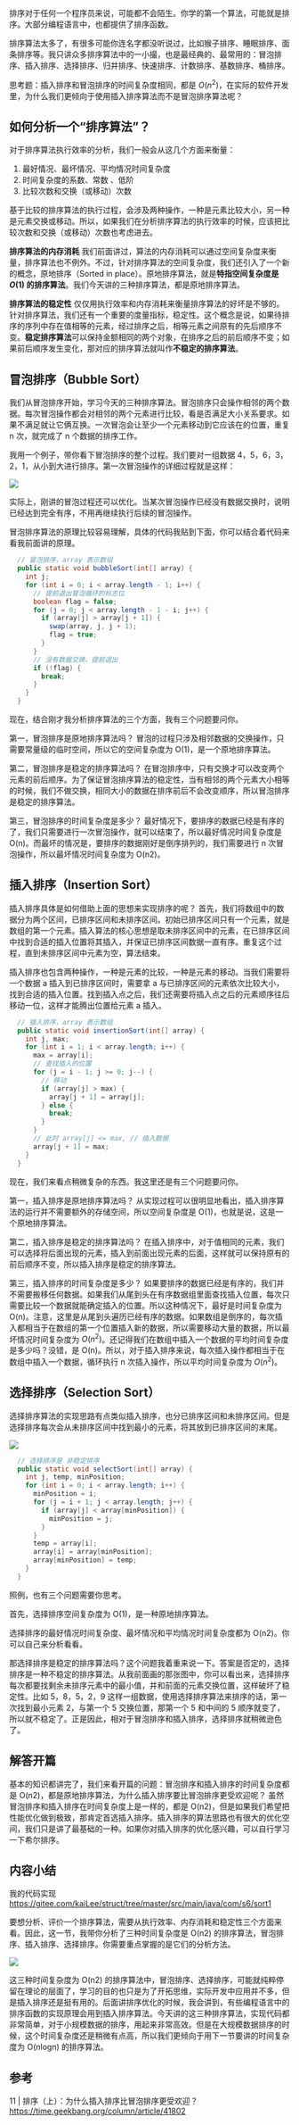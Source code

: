 排序对于任何一个程序员来说，可能都不会陌生。你学的第一个算法，可能就是排序。大部分编程语言中，也都提供了排序函数。

排序算法太多了，有很多可能你连名字都没听说过，比如猴子排序、睡眠排序、面条排序等。我只讲众多排序算法中的一小撮，也是最经典的、最常用的：冒泡排序、插入排序、选择排序、归并排序、快速排序、计数排序、基数排序、桶排序。

思考题：插入排序和冒泡排序的时间复杂度相同，都是 $O(n^2)$，在实际的软件开发里，为什么我们更倾向于使用插入排序算法而不是冒泡排序算法呢？

## 如何分析一个“排序算法”？

对于排序算法执行效率的分析，我们一般会从这几个方面来衡量：

1. 最好情况、最坏情况、平均情况时间复杂度
2. 时间复杂度的系数、常数 、低阶
3. 比较次数和交换（或移动）次数

基于比较的排序算法的执行过程，会涉及两种操作，一种是元素比较大小，另一种是元素交换或移动。所以，如果我们在分析排序算法的执行效率的时候，应该把比较次数和交换（或移动）次数也考虑进去。

**排序算法的内存消耗**
我们前面讲过，算法的内存消耗可以通过空间复杂度来衡量，排序算法也不例外。不过，针对排序算法的空间复杂度，我们还引入了一个新的概念，原地排序（Sorted in place）。原地排序算法，就是**特指空间复杂度是 $O(1)$ 的排序算法**。我们今天讲的三种排序算法，都是原地排序算法。

**排序算法的稳定性**
仅仅用执行效率和内存消耗来衡量排序算法的好坏是不够的。针对排序算法，我们还有一个重要的度量指标，稳定性。这个概念是说，如果待排序的序列中存在值相等的元素，经过排序之后，相等元素之间原有的先后顺序不变。**稳定排序算法**可以保持金额相同的两个对象，在排序之后的前后顺序不变；如果前后顺序发生变化，那对应的排序算法就叫作**不稳定的排序算法**。

## 冒泡排序（Bubble Sort）

我们从冒泡排序开始，学习今天的三种排序算法。冒泡排序只会操作相邻的两个数据。每次冒泡操作都会对相邻的两个元素进行比较，看是否满足大小关系要求。如果不满足就让它俩互换。一次冒泡会让至少一个元素移动到它应该在的位置，重复 n 次，就完成了 n 个数据的排序工作。

我用一个例子，带你看下冒泡排序的整个过程。我们要对一组数据 4，5，6，3，2，1，从小到大进行排序。第一次冒泡操作的详细过程就是这样：

![](https://upload-images.jianshu.io/upload_images/1662509-dca84a5c0c40ddcc.png?imageMogr2/auto-orient/strip%7CimageView2/2/w/1240)

实际上，刚讲的冒泡过程还可以优化。当某次冒泡操作已经没有数据交换时，说明已经达到完全有序，不用再继续执行后续的冒泡操作。

冒泡排序算法的原理比较容易理解，具体的代码我贴到下面，你可以结合着代码来看我前面讲的原理。

```java
  // 冒泡排序，array 表示数组
  public static void bubbleSort(int[] array) {
    int j;
    for (int i = 0; i < array.length - 1; i++) {
      // 提前退出冒泡循环的标志位
      boolean flag = false;
      for (j = 0; j < array.length - 1 - i; j++) {
        if (array[j] > array[j + 1]) {
          swap(array, j, j + 1);
          flag = true;
        }
      }
      // 没有数据交换，提前退出
      if (!flag) {
        break;
      }
    }
  }
```

现在，结合刚才我分析排序算法的三个方面，我有三个问题要问你。

第一，冒泡排序是原地排序算法吗？
冒泡的过程只涉及相邻数据的交换操作，只需要常量级的临时空间，所以它的空间复杂度为 O(1)，是一个原地排序算法。

第二，冒泡排序是稳定的排序算法吗？
在冒泡排序中，只有交换才可以改变两个元素的前后顺序。为了保证冒泡排序算法的稳定性，当有相邻的两个元素大小相等的时候，我们不做交换，相同大小的数据在排序前后不会改变顺序，所以冒泡排序是稳定的排序算法。

第三，冒泡排序的时间复杂度是多少？
最好情况下，要排序的数据已经是有序的了，我们只需要进行一次冒泡操作，就可以结束了，所以最好情况时间复杂度是 O(n)。而最坏的情况是，要排序的数据刚好是倒序排列的，我们需要进行 n 次冒泡操作，所以最坏情况时间复杂度为 O(n2)。

## 插入排序（Insertion Sort）

插入排序具体是如何借助上面的思想来实现排序的呢？
首先，我们将数组中的数据分为两个区间，已排序区间和未排序区间。初始已排序区间只有一个元素，就是数组的第一个元素。插入算法的核心思想是取未排序区间中的元素，在已排序区间中找到合适的插入位置将其插入，并保证已排序区间数据一直有序。重复这个过程，直到未排序区间中元素为空，算法结束。

插入排序也包含两种操作，一种是元素的比较，一种是元素的移动。当我们需要将一个数据 a 插入到已排序区间时，需要拿 a 与已排序区间的元素依次比较大小，找到合适的插入位置。找到插入点之后，我们还需要将插入点之后的元素顺序往后移动一位，这样才能腾出位置给元素 a 插入。

```java
  // 插入排序，array 表示数组
  public static void insertionSort(int[] array) {
    int j, max;
    for (int i = 1; i < array.length; i++) {
      max = array[i];
      // 查找插入的位置
      for (j = i - 1; j >= 0; j--) {
        // 移动
        if (array[j] > max) {
          array[j + 1] = array[j];
        } else {
          break;
        }
      }
      // 此时 array[j] <= max, // 插入数据
      array[j + 1] = max;
    }
  }
```

现在，我们来看点稍微复杂的东西。我这里还是有三个问题要问你。

第一，插入排序是原地排序算法吗？
从实现过程可以很明显地看出，插入排序算法的运行并不需要额外的存储空间，所以空间复杂度是 O(1)，也就是说，这是一个原地排序算法。

第二，插入排序是稳定的排序算法吗？
在插入排序中，对于值相同的元素，我们可以选择将后面出现的元素，插入到前面出现元素的后面，这样就可以保持原有的前后顺序不变，所以插入排序是稳定的排序算法。

第三，插入排序的时间复杂度是多少？
如果要排序的数据已经是有序的，我们并不需要搬移任何数据。如果我们从尾到头在有序数据组里面查找插入位置，每次只需要比较一个数据就能确定插入的位置。所以这种情况下，最好是时间复杂度为 O(n)。注意，这里是从尾到头遍历已经有序的数据。如果数组是倒序的，每次插入都相当于在数组的第一个位置插入新的数据，所以需要移动大量的数据，所以最坏情况时间复杂度为 $O(n^2)$。还记得我们在数组中插入一个数据的平均时间复杂度是多少吗？没错，是 O(n)。所以，对于插入排序来说，每次插入操作都相当于在数组中插入一个数据，循环执行 n 次插入操作，所以平均时间复杂度为 $O(n^2)$。

## 选择排序（Selection Sort）

选择排序算法的实现思路有点类似插入排序，也分已排序区间和未排序区间。但是选择排序每次会从未排序区间中找到最小的元素，将其放到已排序区间的末尾。

![](https://upload-images.jianshu.io/upload_images/1662509-78cb5de11d5d36cb.png?imageMogr2/auto-orient/strip%7CimageView2/2/w/1240)

```java
  // 选择排序是 非稳定排序
  public static void selectSort(int[] array) {
    int j, temp, minPosition;
    for (int i = 0; i < array.length; i++) {
      minPosition = i;
      for (j = i + 1; j < array.length; j++) {
        if (array[j] < array[minPosition]) {
          minPosition = j;
        }
      }
      temp = array[i];
      array[i] = array[minPosition];
      array[minPosition] = temp;
    }
  }
```

照例，也有三个问题需要你思考。

首先，选择排序空间复杂度为 O(1)，是一种原地排序算法。

选择排序的最好情况时间复杂度、最坏情况和平均情况时间复杂度都为 O(n2)。你可以自己来分析看看。

那选择排序是稳定的排序算法吗？这个问题我着重来说一下。答案是否定的，选择排序是一种不稳定的排序算法。从我前面画的那张图中，你可以看出来，选择排序每次都要找剩余未排序元素中的最小值，并和前面的元素交换位置，这样破坏了稳定性。比如 5，8，5，2，9 这样一组数据，使用选择排序算法来排序的话，第一次找到最小元素 2，与第一个 5 交换位置，那第一个 5 和中间的 5 顺序就变了，所以就不稳定了。正是因此，相对于冒泡排序和插入排序，选择排序就稍微逊色了。

## 解答开篇

基本的知识都讲完了，我们来看开篇的问题：冒泡排序和插入排序的时间复杂度都是 O(n2)，都是原地排序算法，为什么插入排序要比冒泡排序更受欢迎呢？
虽然冒泡排序和插入排序在时间复杂度上是一样的，都是 O(n2)，但是如果我们希望把性能优化做到极致，那肯定首选插入排序。插入排序的算法思路也有很大的优化空间，我们只是讲了最基础的一种。如果你对插入排序的优化感兴趣，可以自行学习一下希尔排序。

## 内容小结

我的代码实现
https://gitee.com/kaiLee/struct/tree/master/src/main/java/com/s6/sort1

要想分析、评价一个排序算法，需要从执行效率、内存消耗和稳定性三个方面来看。因此，这一节，我带你分析了三种时间复杂度是 O(n2) 的排序算法，冒泡排序、插入排序、选择排序。你需要重点掌握的是它们的分析方法。

![](https://upload-images.jianshu.io/upload_images/1662509-a97e5c98efa9751b.png?imageMogr2/auto-orient/strip%7CimageView2/2/w/1240)

这三种时间复杂度为 O(n2) 的排序算法中，冒泡排序、选择排序，可能就纯粹停留在理论的层面了，学习的目的也只是为了开拓思维，实际开发中应用并不多，但是插入排序还是挺有用的。后面讲排序优化的时候，我会讲到，有些编程语言中的排序函数的实现原理会用到插入排序算法。今天讲的这三种排序算法，实现代码都非常简单，对于小规模数据的排序，用起来非常高效。但是在大规模数据排序的时候，这个时间复杂度还是稍微有点高，所以我们更倾向于用下一节要讲的时间复杂度为 O(nlogn) 的排序算法。

## 参考

11 | 排序（上）：为什么插入排序比冒泡排序更受欢迎？ https://time.geekbang.org/column/article/41802
